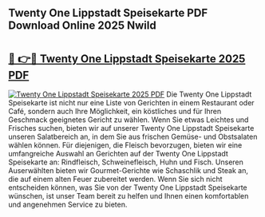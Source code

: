 ## Twenty One Lippstadt Speisekarte PDF Download Online 2025 Nwild

# <h2><a href="http://gcbkm1d.nevu.top/?p=Twenty+One+Lippstadt+Speisekarte">🔗 👉🔴 Twenty One Lippstadt Speisekarte 2025 PDF</a></h2>

[![Twenty One Lippstadt Speisekarte 2025 PDF](https://i.imgur.com/dBaPXMq.png)](http://gcbkm1d.nevu.top/?p=Twenty+One+Lippstadt+Speisekarte)
Die Twenty One Lippstadt Speisekarte ist nicht nur eine Liste von Gerichten in einem Restaurant oder Café, sondern auch Ihre Möglichkeit, ein köstliches und für Ihren Geschmack geeignetes Gericht zu wählen. Wenn Sie etwas Leichtes und Frisches suchen, bieten wir auf unserer Twenty One Lippstadt Speisekarte unseren Salatbereich an, in dem Sie aus frischen Gemüse- und Obstsalaten wählen können. Für diejenigen, die Fleisch bevorzugen, bieten wir eine umfangreiche Auswahl an Gerichten auf der Twenty One Lippstadt Speisekarte an: Rindfleisch, Schweinefleisch, Huhn und Fisch. Unseren Auserwählten bieten wir Gourmet-Gerichte wie Schaschlik und Steak an, die auf einem alten Feuer zubereitet werden. Wenn Sie sich nicht entscheiden können, was Sie von der Twenty One Lippstadt Speisekarte wünschen, ist unser Team bereit zu helfen und Ihnen einen komfortablen und angenehmen Service zu bieten.
